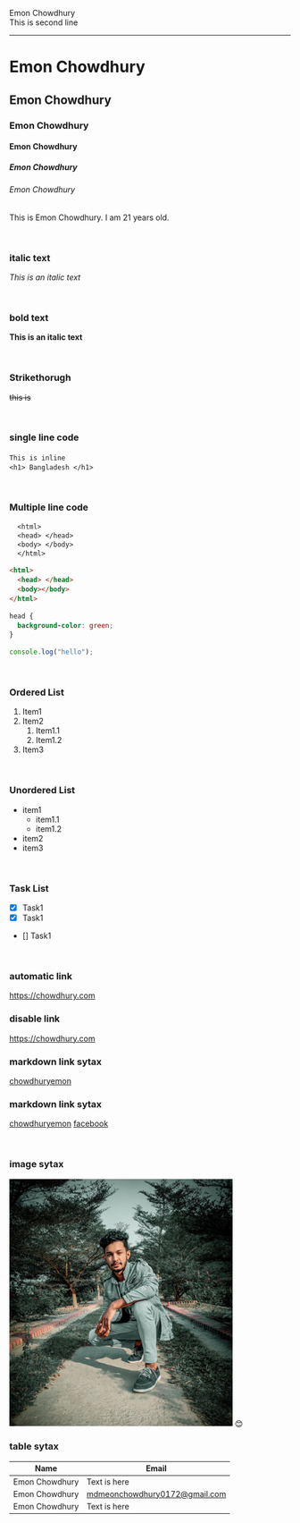 <!--markdown tutorial-->

Emon Chowdhury<br/>
This is second line

---

# Emon Chowdhury

## Emon Chowdhury

### Emon Chowdhury

#### Emon Chowdhury

##### Emon Chowdhury

###### Emon Chowdhury

<p>This is Emon Chowdhury. I am 21 years old.</p>

<br/>

### italic text

_This is an italic text_

<br/>

### bold text

**This is an italic text**

<br/>

### Strikethorugh

~~this is~~

<br/>

### single line code

`This is inline`  
`<h1> Bangladesh </h1>`

<br/>

### Multiple line code

```
  <html>
  <head> </head>
  <body> </body>
  </html>
```

```html
<html>
  <head> </head>
  <body></body>
</html>
```

```css
head {
  background-color: green;
}
```

```javascript
console.log("hello");
```

<br/>

### Ordered List

1. Item1
2. Item2
   1. Item1.1
   2. Item1.2
3. Item3

<br/>

### Unordered List

- item1
  - item1.1
  - item1.2
- item2
- item3

<br/>

### Task List

- [x] Task1
- [x] Task1
- [] Task1

<br/>

### automatic link

https://chowdhury.com

### disable link

https://chowdhury.com

### markdown link sytax

[chowdhuryemon](https://chowdhury.com)

### markdown link sytax

[chowdhuryemon][websitelink]
[facebook][facebooklink]

<br/>

### image sytax

<!-- ![profile](./images/me.jpg) -->
<img src="./image/chowdhury.jpg " width="400" title="profile image"/>
😊

<br/>

### table sytax

| Name         | Email                  |
| ------------ | ---------------------- |
| Emon Chowdhury | Text is here           |
| Emon Chowdhury | mdmeonchowdhury0172@gmail.com |
| Emon Chowdhury| Text is here           |

<!-- all link is here -->

[websitelink]: https://chowdhury.com
[facebooklink]:https://chowdhury.com

